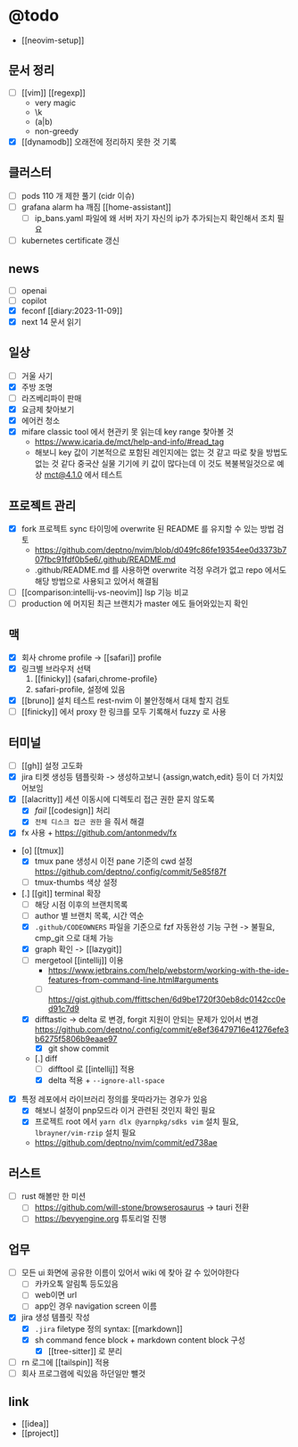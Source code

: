 # @todo

- [[neovim-setup]]

## 문서 정리
- [ ] [[vim]] [[regexp]]
  - very magic
  - \k
  - (a|b)
  - non-greedy
- [X] [[dynamodb]] 오래전에 정리하지 못한 것 기록

## 클러스터
- [ ] pods 110 개 제한 풀기 (cidr 이슈)
- [ ] grafana alarm ha 깨짐 [[home-assistant]]
  - [ ] ip_bans.yaml 파일에 왜 서버 자기 자신의 ip가 추가되는지 확인해서 조치 필요
- [ ] kubernetes certificate 갱신

## news
- [ ] openai
- [ ] copilot
- [X] feconf [[diary:2023-11-09]]
- [X] next 14 문서 읽기

## 일상
- [ ] 거울 사기
- [X] 주방 조명
- [ ] 라즈베리파이 판매
- [X] 요금제 찾아보기
- [X] 에어컨 청소
- [X] mifare classic tool 에서 현관키 못 읽는데 key range  찾아볼 것
  + https://www.icaria.de/mct/help-and-info/#read_tag
  - 해보니 key  값이 기본적으로 포함된 레인지에는 없는 것 같고 따로 찾을 방법도  없는 것  같다  중국산 실물 기기에 키 값이 많다는데 이 것도 복불복일것으로 예상 mct@4.1.0 에서 테스트
## 프로젝트 관리
- [X] fork 프로젝트 sync 타이밍에 overwrite 된 README 를 유지할 수 있는 방법 검토
  + https://github.com/deptno/nvim/blob/d049fc86fe19354ee0d3373b707fbc91fdf0b5e6/.github/README.md
  - .github/README.md 를 사용하면 overwrite 걱정 우려가 없고 repo 에서도 해당 방법으로 사용되고 있어서 해결됨
- [ ] [[comparison:intellij-vs-neovim]] lsp 기능 비교
- [ ] production 에 머지된 최근 브랜치가 master 에도 들어와있는지 확인

## 맥
- [X] 회사 chrome profile -> [[safari]] profile
- [X] 링크별 브라우저 선택
  1. [[finicky]] {safari,chrome-profile}
  2. safari-profile, 설정에 있음
- [X] [[bruno]] 설치 테스트 rest-nvim 이 불안정해서 대체 할지 검토
- [ ] [[finicky]] 에서 proxy 한 링크를 모두 기록해서 fuzzy 로 사용

## 터미널
- [ ] [[gh]] 설정 고도화
- [X] jira 티켓 생성등 템플릿화 -> 생성하고보니 {assign,watch,edit} 등이 더 가치있어보임
- [X] [[alacritty]] 세션 이동시에 디렉토리 접근 권한 묻지 않도록
  - [X] *fail* [[codesign]] 처리
  - [X] `전체 디스크 접근 권한` 을 줘서 해결
- [X] fx 사용 + https://github.com/antonmedv/fx
- [o] [[tmux]]
  - [X] tmux pane 생성시 이전 pane 기준의 cwd 설정 https://github.com/deptno/.config/commit/5e85f87f
  - [ ] tmux-thumbs 색상 설정
- [.] [[git]] terminal 확장
  - [ ] 해당 시점 이후의 브랜치목록
  - [ ] author 별 브랜치 목록, 시간 역순
  - [X] `.github/CODEOWNERS` 파일을 기준으로 fzf 자동완성 기능 구현 -> 불필요, cmp_git 으로 대체 가능
  - [X] graph 확인 -> [[lazygit]]
  - [ ] mergetool [[intellij]] 이용
    + https://www.jetbrains.com/help/webstorm/working-with-the-ide-features-from-command-line.html#arguments
    - [ ] https://gist.github.com/ffittschen/6d9be1720f30eb8dc0142cc0ed91c7d9
  - [X] difftastic -> delta 로 변경, forgit 지원이 안되는 문제가 있어서 변경 https://github.com/deptno/.config/commit/e8ef36479716e41276efe3b6275f5806b9eaae97
      - [X] git show commit
  - [.] diff
    - [ ] difftool 로 [[intellij]] 적용
    - [X] delta 적용 + `--ignore-all-space`
- [X] 특정 레포에서 라이브러리 정의를 못따라가는 경우가 있음
  - [X] 해보니 설정이 pnp모드라 이거 관련된 것인지 확인 필요
  - [X] 프로젝트 root 에서 `yarn dlx @yarnpkg/sdks vim` 설치 필요, `lbrayner/vim-rzip` 설치 필요
  + https://github.com/deptno/nvim/commit/ed738ae

## 러스트
- [ ] rust 해볼만 한 미션
  - [ ] https://github.com/will-stone/browserosaurus -> tauri 전환
  - [ ] https://bevyengine.org 튜토리얼 진행

## 업무
- [ ] 모든 ui 화면에 공유한 이름이 있어서 wiki 에 찾아 갈 수 있어야한다
  - [ ] 카카오톡 알림톡 등도있음
  - [ ] web이면 url
  - [ ] app인 경우 navigation screen 이름
- [X] jira 생성 템플릿 작성
  - [X] `.jira` filetype 정의 syntax: [[markdown]]
  - [X] sh command fence block + markdown content block 구성
    - [X] [[tree-sitter]] 로 분리
- [ ] rn 로그에 [[tailspin]] 적용
- [ ] 회사 프로그램에 릭있음 하던일만 뺄것

## link 
- [[idea]]
- [[project]]
